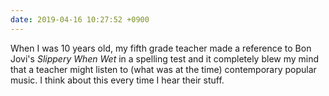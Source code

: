```yaml
---
date: 2019-04-16 10:27:52 +0900
---
```

When I was 10 years old, my fifth grade teacher made a reference to Bon Jovi's _Slippery When Wet_ in a spelling test and it completely blew my mind that a teacher might listen to (what was at the time) contemporary popular music. I think about this every time I hear their stuff.
